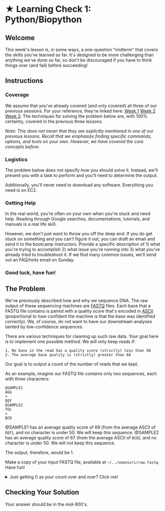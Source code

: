 # ★ Learning Check 1: Python/Biopython

## Welcome
This week's lesson is, in some ways, a one-question "midterm" that covers the skills you've learned so far. It's designed to be more challenging than anything we've done so far, so don't be discouraged if you have to think things over (and fail) before succeeding!

## Instructions
### Coverage
We assume that you've already covered (and only covered) all three of our previous sessions. For your reference, they're linked here: [Week 1](/1_Welcome.md) [Week 2](/3_AdvancedTerminal.md) [Week 3](/5_Biopython.md). The techniques for solving the problem below are, with 100% certainty, covered in the previous three lessons. 

*Note: This does not mean that they are explicitly mentioned in one of our previous lessons. Recall that we emphasize finding specific commands, options, and tools on your own. However, we have covered the core concepts before.*

### Logistics
The problem below does not specify *how* you should solve it. Instead, we'll present you with a task to perform and you'll need to determine the output.

Additionally, you'll never need to download any software. Everything you need is on EC2.

### Getting Help
In the real world, you're often on your own when you're stuck and need help. Reading through Google searches, documentations, tutorials, and manuals is a real life skill. 

However, we don't just want to throw you off the deep end. If you do get stuck on something and you can't figure it out, you can draft an email and send it to the bootcamp instructors. Provide a specific description of 1) what you're trying to accomplish 2) what issue you're running into 3) what you've already tried to troubleshoot it. If we find many common issues, we'll send out an FAQ/hints email on Sunday.

### Good luck, have fun!

## The Problem
We've previously described how and why we sequence DNA. The raw output of these sequencing machines are [FASTQ](https://support.illumina.com/bulletins/2016/04/fastq-files-explained.html) files. Each base that a FASTQ file contains is paired with a quality score that's encoded in [ASCII](http://www.asciitable.com/) (proportional to how confident the machine is that the base was identified correctly). We, of course, do not want to have our downstream analyses tainted by low-confidence sequences. 

There are various techniques for cleaning up such raw data. Your goal here is to implement one possible method: We will only keep reads if:
```
1. No base in the read has a quality score (strictly) less than 50
2. The average base quality is (strictly) greater than 68
```

Our goal is to output a count of the number of reads that we kept.

As an example, imagine our FASTQ file contains only two sequences, each with three characters:
```
@SAMPLE1
AGG
+
DEF
@SAMPLE2
TGC
+
BCD
```

@SAMPLE1 has an average quality score of 69 (from the average ASCII of `DEF`), and no character is under 50. We will keep this sequence.
@SAMPLE2 has an average quality score of 67 (from the average ASCII of `BCD`), and no character is under 50. We will not keep this sequence.

The output, therefore, would be 1.

Make a copy of your input FASTQ file, available at `~/../smansuri/raw.fastq`. Have fun!

<details>
  <summary>Just getting 0 as your count over and over? Click me!</summary>
  
  Newline characters have an ASCII value of 10.
</details>

## Checking Your Solution
Your answer should be in the mid-900's. 
